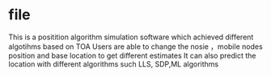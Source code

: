# file
This is a positition algorithm simulation software which achieved different algotihms based on TOA
Users are able to change the nosie ，mobile nodes position and base location to get different estimates
It can also predict the location with different algorithms such LLS, SDP,ML algorithms
